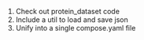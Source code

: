 1. Check out protein_dataset code
2. Include a util to load and save json 
3. Unify into a single compose.yaml file




